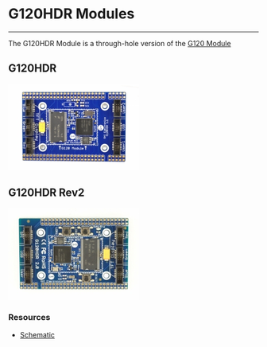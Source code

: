 # G120HDR Modules
---
The G120HDR Module is a through-hole version of the [G120 Module](../netmf/g120.md)

## G120HDR

![G120 HDR Module](images/g120hdr-top.jpg)

## G120HDR Rev2

![G120 HDR Module](images/g120hdr-rev2-top.jpg)

### Resources

* [Schematic](http://files.ghielectronics.com/downloads/Schematics/Systems/G120HDR%20Module%20Rev%202.0%20Schematic.pdf)

